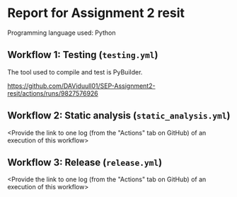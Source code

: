 # Report for Assignment 2 resit

Programming language used: Python

## Workflow 1: Testing (`testing.yml`)

The tool used to compile and test is PyBuilder.

https://github.com/DAViduull01/SEP-Assignment2-resit/actions/runs/9827576926

## Workflow 2: Static analysis (`static_analysis.yml`)

<Inform which tool is used to perform code quality check with static analysis.>

<Provide the link to one log (from the "Actions" tab on GitHub) of an execution of this workflow>

## Workflow 3: Release (`release.yml`)

<Provide the link to one log (from the "Actions" tab on GitHub) of an execution of this workflow>
